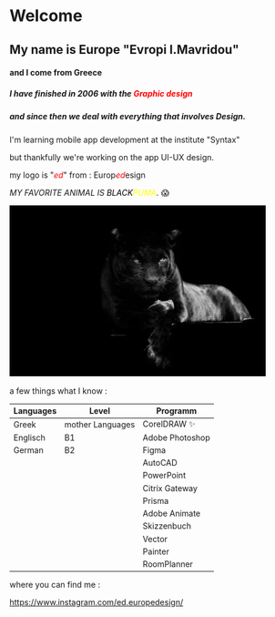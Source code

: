 
# Welcome 


## My name is Εurope   "Evropi I.Mavridou"   
#### and I come from Greece




##### I have finished in 2006 with the <font color="red">_Graphic design_</font>

##### and since then we deal with everything that involves ***Design***.

I'm learning mobile app development at the institute "Syntax" 

but thankfully we're working on the app UI-UX design. 

my logo is "<font color="red">_ed_</font>" from : 
 Europ<font color="red">_ed_</font>esign


*MY FAVORITE ANIMAL IS <font color="Black">BLACK</font><font color="yellow">PUMA</font>.* 😱

![puma](waitandshoot200900149.webp)


a few things what I know :



| Languages     | Level            | Programm        |
|---------------|------------------|-----------------|
| Greek         | mother Languages | CorelDRAW ✨     |
| Englisch      | Β1               | Adobe Photoshop |
| German        | Β2               | Figma           |
|               |                  | AutoCAD         |
|               |                  | PowerPoint      |
|               |                  | Citrix Gateway  |
|               |                  | Prisma          |
|               |                  | Adobe Animate   |
|               |                  | Skizzenbuch     |
|               |                  | Vector          |
|               |                  | Painter         |
|               |                  | RoomPlanner     |


where you can find me :

https://www.instagram.com/ed.europedesign/


